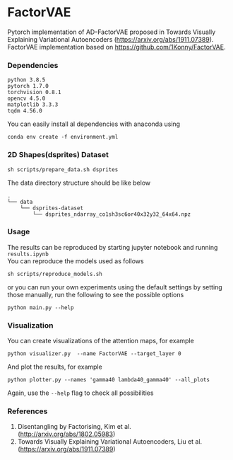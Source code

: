 # FactorVAE
Pytorch implementation of AD-FactorVAE proposed in Towards Visually Explaining Variational Autoencoders (https://arxiv.org/abs/1911.07389).<br>
FactorVAE implementation based on https://github.com/1Konny/FactorVAE.
<br>

### Dependencies
```
python 3.8.5
pytorch 1.7.0
torchvision 0.8.1
opencv 4.5.0
matplotlib 3.3.3
tqdm 4.56.0
```
You can easily install al dependencies with anaconda using <br>

```
conda env create -f environment.yml
```


### 2D Shapes(dsprites) Dataset
```
sh scripts/prepare_data.sh dsprites
```
The data directory structure should be like below<br>
```
.
└── data
    └── dsprites-dataset
        └── dsprites_ndarray_co1sh3sc6or40x32y32_64x64.npz
```

### Usage
The results can be reproduced by starting jupyter notebook and running ```results.ipynb```<br>
You can reproduce the models used as follows
```
sh scripts/reproduce_models.sh
```
or you can run your own experiments using the default settings by setting those manually, run the following to see the possible options
```
python main.py --help
```

### Visualization
You can create visualizations of the attention maps, for example
```
python visualizer.py  --name FactorVAE --target_layer 0
```
And plot the results, for example
```
python plotter.py --names 'gamma40 lambda40_gamma40' --all_plots
```
Again, use the ```--help``` flag to check all possibilities

### References
1. Disentangling by Factorising, Kim et al. (http://arxiv.org/abs/1802.05983)
2. Towards Visually Explaining Variational Autoencoders, Liu et al. (https://arxiv.org/abs/1911.07389)
